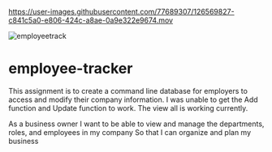 

https://user-images.githubusercontent.com/77689307/126569827-c841c5a0-e806-424c-a8ae-0a9e322e9674.mov

![employeetrack](https://user-images.githubusercontent.com/77689307/126569900-d9d5062a-8f5a-48ed-9205-65f739c9a6ca.gif)
# employee-tracker


This assignment is to create a command line database for employers to access and modify their company information. I was unable to get the Add function and Update function to work.
The view all is working currently.

As a business owner
I want to be able to view and manage the departments, roles, and employees in my company
So that I can organize and plan my business
